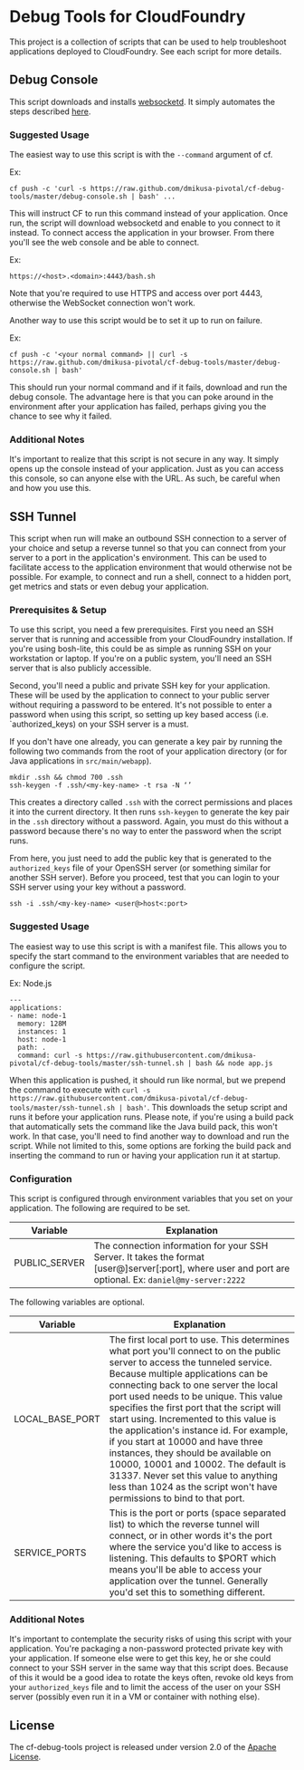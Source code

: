 # Debug Tools for CloudFoundry

This project is a collection of scripts that can be used to help troubleshoot applications deployed to CloudFoundry.  See each script for more details.

## Debug Console

This script downloads and installs [websocketd](https://github.com/joewalnes/websocketd).  It simply automates the steps described [here](http://www.iamjambay.com/2013/12/send-interactive-commands-to-cloud.html).

### Suggested Usage

The easiest way to use this script is with the ```--command``` argument of cf.

Ex:

```
cf push -c 'curl -s https://raw.github.com/dmikusa-pivotal/cf-debug-tools/master/debug-console.sh | bash' ...
```

This will instruct CF to run this command instead of your application.  Once run, the script will download websocketd and enable to you connect to it instead.  To connect access the application in your browser.  From there you'll see the web console and be able to connect.

Ex:

```
https://<host>.<domain>:4443/bash.sh
```

Note that you're required to use HTTPS and access over port 4443, otherwise the WebSocket connection won't work.

Another way to use this script would be to set it up to run on failure.

Ex:

```
cf push -c '<your normal command> || curl -s https://raw.github.com/dmikusa-pivotal/cf-debug-tools/master/debug-console.sh | bash'
```

This should run your normal command and if it fails, download and run the debug console.  The advantage here is that you can poke around in the environment after your application has failed, perhaps giving you the chance to see why it failed.

### Additional Notes

It's important to realize that this script is not secure in any way.  It simply opens up the console instead of your application.  Just as you can access this console, so can anyone else with the URL.  As such, be careful when and how you use this.

## SSH Tunnel

This script when run will make an outbound SSH connection to a server of your choice and setup a reverse tunnel so that you can connect from your server to a port in the application's environment.  This can be used to facilitate access to the application environment that would otherwise not be possible.  For example, to connect and run a shell, connect to a hidden port, get metrics and stats or even debug your application.

### Prerequisites & Setup

To use this script, you need a few prerequisites.  First you need an SSH server that is running and accessible from your CloudFoundry installation.  If you're using bosh-lite, this could be as simple as running SSH on your workstation or laptop.  If you're on a public system, you'll need an SSH server that is also publicly accessible.

Second, you'll need a public and private SSH key for your application.  These will be used by the application to connect to your public server without requiring a password to be entered.  It's not possible to enter a password when using this script, so setting up key based access (i.e. `authorized_keys) on your SSH server is a must.

If you don't have one already, you can generate a key pair by running the following two commands from the root of your application directory (or for Java applications in `src/main/webapp`).

```
mkdir .ssh && chmod 700 .ssh
ssh-keygen -f .ssh/<my-key-name> -t rsa -N ‘’
```

This creates a directory called `.ssh` with the correct permissions and places it into the current directory.  It then runs `ssh-keygen` to generate the key pair in the `.ssh` directory without a password.  Again, you must do this without a password because there's no way to enter the password when the script runs.

From here, you just need to add the public key that is generated to the `authorized_keys` file of your OpenSSH server (or something similar for another SSH server).  Before you proceed, test that you can login to your SSH server using your key without a password.

```
ssh -i .ssh/<my-key-name> <user@>host<:port>
```

### Suggested Usage

The easiest way to use this script is with a manifest file.  This allows you to specify the start command to the environment variables that are needed to configure the script.

Ex: Node.js

```
---
applications:
- name: node-1
  memory: 128M
  instances: 1
  host: node-1
  path: .
  command: curl -s https://raw.githubusercontent.com/dmikusa-pivotal/cf-debug-tools/master/ssh-tunnel.sh | bash && node app.js
```

When this application is pushed, it should run like normal, but we prepend the command to execute with `curl -s https://raw.githubusercontent.com/dmikusa-pivotal/cf-debug-tools/master/ssh-tunnel.sh | bash'`.  This downloads the setup script and runs it before your application runs.  Please note, if you're using a build pack that automatically sets the command like the Java build pack, this won't work.  In that case, you'll need to find another way to download and run the script.  While not limited to this, some options are forking the build pack and inserting the command to run or having your application run it at startup.

### Configuration

This script is configured through environment variables that you set on your application.  The following are required to be set.

|      Variable     |   Explanation                                        |
------------------- | -----------------------------------------------------|
| PUBLIC_SERVER     | The connection information for your SSH Server.  It takes the format [user@]server[:port], where user and port are optional.  Ex:  `daniel@my-server:2222` |

The following variables are optional.

|      Variable     |   Explanation                                        |
------------------- | -----------------------------------------------------|
| LOCAL_BASE_PORT   | The first local port to use.  This determines what port you'll connect to on the public server to access the tunneled service.  Because multiple applications can be connecting back to one server the local port used needs to be unique.  This value specifies the first port that the script will start using.  Incremented to this value is the application's instance id.  For example, if you start at 10000 and have three instances, they should be available on 10000, 10001 and 10002.  The default is 31337. Never set this value to anything less than 1024 as the script won't have permissions to bind to that port. |
| SERVICE_PORTS     | This is the port or ports (space separated list) to which the reverse tunnel will connect, or in other words it's the port where the service you'd like to access is listening.  This defaults to $PORT which means you'll be able to access your application over the tunnel.  Generally you'd set this to something different. |

### Additional Notes

It's important to contemplate the security risks of using this script with your application.  You're packaging a non-password protected private key with your application.  If someone else were to get this key, he or she could connect to your SSH server in the same way that this script does.  Because of this it would be a good idea to rotate the keys often, revoke old keys from your `authorized_keys` file and to limit the access of the user on your SSH server (possibly even run it in a VM or container with nothing else).

## License
The cf-debug-tools project is released under version 2.0 of the [Apache License](http://www.apache.org/licenses/LICENSE-2.0).
